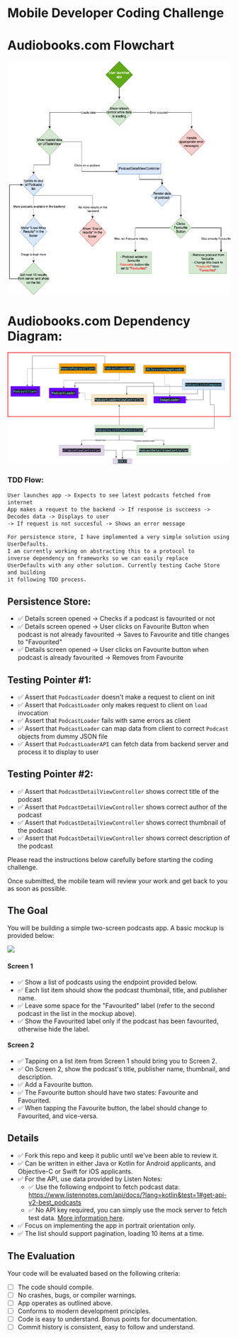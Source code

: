 # Mobile Developer Coding Challenge

# Audiobooks.com Flowchart 
![Alt text](/Images/Flowchart-Audiobooks.png "Audiobooks Flowchart")

# Audiobooks.com Dependency Diagram:

![Alt text](/Images/AudioBooksDependencyDiagram.png "Audiobooks Overview")


### TDD Flow:
```
User launches app -> Expects to see latest podcasts fetched from internet
App makes a request to the backend -> If response is succeess -> Decodes data -> Displays to user
-> If request is not succesful -> Shows an error message
```

```
For persistence store, I have implemented a very simple solution using UserDefaults. 
I am currently working on abstracting this to a protocol to 
inverse dependency on frameworks so we can easily replace
UserDefaults with any other solution. Currently testing Cache Store and building 
it following TDD process.
```

## Persistence Store:
- ✅ Details screen opened -> Checks if a podcast is favourited or not
- ✅ Details screen opened -> User clicks on Favourite Button when podcast is not already favourited -> Saves to Favourite 
and title changes to "Favourited"
- ✅ Details screen opened -> User clicks on Favourite button when podcast is already favourited -> Removes from Favourite


## Testing Pointer #1:
- ✅ Assert that `PodcastLoader` doesn't make a request to client on init
- ✅ Assert that `PodcastLoader` only makes request to client on `load` invocation
- ✅ Assert that `PodcastLoader` fails with same errors as client
- ✅ Assert that `PodcastLoader` can map data from client to correct `Podcast` objects from dummy JSON file
- ✅ Assert that `PodcastLoaderAPI` can fetch data from backend server and process it to display to user

## Testing Pointer #2:
- ✅ Assert that `PodcastDetailViewController` shows correct title of the podcast
- ✅ Assert that `PodcastDetailViewController` shows correct author of the podcast
- ✅ Assert that `PodcastDetailViewController` shows correct thumbnail of the podcast
- ✅ Assert that `PodcastDetailViewController` shows correct description of the podcast

Please read the instructions below carefully before starting the coding challenge.

Once submitted, the mobile team will review your work and get back to you as soon as possible.

## The Goal

You will be building a simple two-screen podcasts app. A basic mockup is provided below:

[![](https://i.imgur.com/yi8w1s8.png)](https://i.imgur.com/yi8w1s8.png)

#### Screen 1

- ✅ Show a list of podcasts using the endpoint provided below.
- ✅ Each list item should show the podcast thumbnail, title, and publisher name.
- ✅ Leave some space for the "Favourited" label (refer to the second podcast in the list in the mockup above).
- ✅ Show the Favourited label only if the podcast has been favourited, otherwise hide the label.

#### Screen 2

- ✅ Tapping on a list item from Screen 1 should bring you to Screen 2.
- ✅ On Screen 2, show the podcast's title, publisher name, thumbnail, and description.
- ✅ Add a Favourite button.
- ✅ The Favourite button should have two states: Favourite and Favourited.
- ✅ When tapping the Favourite button, the label should change to Favourited, and vice-versa.

## Details

- ✅ Fork this repo and keep it public until we've been able to review it.
- ✅ Can be written in either Java or Kotlin for Android applicants, and Objective-C or Swift for iOS applicants.
- ✅ For the API, use data provided by Listen Notes:
     - ✅ Use the following endpoint to fetch podcast data: https://www.listennotes.com/api/docs/?lang=kotlin&test=1#get-api-v2-best_podcasts
     - ✅ No API key required, you can simply use the mock server to fetch test data. [More information here](https://www.listennotes.help/article/48-how-to-test-the-podcast-api-without-an-api-key "More information here").
- ✅ Focus on implementing the app in portrait orientation only.
- ✅ The list should support pagination, loading 10 items at a time.

## The Evaluation

Your code will be evaluated based on the following criteria:

- [ ] The code should compile.
- [ ] No crashes, bugs, or compiler warnings.
- [ ] App operates as outlined above.
- [ ] Conforms to modern development principles.
- [ ] Code is easy to understand. Bonus points for documentation.
- [ ] Commit history is consistent, easy to follow and understand.
